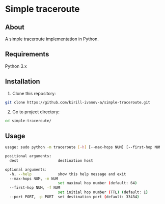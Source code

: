 # Simple traceroute
## About
A simple traceroute implementation in Python.
## Requirements

Python 3.x

## Installation
1. Clone this repository:
```bash
git clone https://github.com/kirill-ivanov-a/simple-traceroute.git
```
2. Go to project directory:
```bash
cd simple-traceroute/
```
## Usage
```bash
usage: sudo python -m traceroute [-h] [--max-hops NUM] [--first-hop NUM] [--port PORT] dest

positional arguments:
  dest                  destination host

optional arguments:
  -h, --help            show this help message and exit
  --max-hops NUM, -m NUM
                        set maximal hop number (default: 64)
  --first-hop NUM, -f NUM
                        set initial hop number (TTL) (default: 1)
  --port PORT, -p PORT  set destination port (default: 33434)
```
